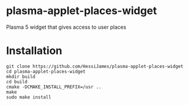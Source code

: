# plasma-applet-places-widget
Plasma 5 widget that gives access to user places

# Installation
```
git clone https://github.com/HessiJames/plasma-applet-places-widget
cd plasma-applet-places-widget
mkdir build
cd build
cmake -DCMAKE_INSTALL_PREFIX=/usr ..
make
sudo make install
```
